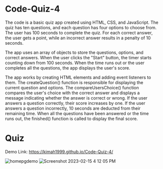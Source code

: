 # Code-Quiz-4

The code is a basic quiz app created using HTML, CSS, and JavaScript. The quiz has ten questions, and each question has four options to choose from. The user has 100 seconds to complete the quiz. For each correct answer, the user gets a point, while an incorrect answer results in a penalty of 10 seconds.

The app uses an array of objects to store the questions, options, and correct answers. When the user clicks the "Start" button, the timer starts counting down from 100 seconds. When the time runs out or the user completes all the questions, the app displays the user's score.

The app works by creating HTML elements and adding event listeners to them. The createQuestion() function is responsible for displaying the current question and options. The compareUsersChoice() function compares the user's choice with the correct answer and displays a message indicating whether the answer is correct or wrong. If the user answers a question correctly, their score increases by one. If the user answers a question incorrectly, 10 seconds are deducted from their remaining time. When all the questions have been answered or the time runs out, the finished() function is called to display the final score.

# Quiz 

Demo Link: https://kimah1999.github.io/Code-Quiz-4/


![homepgdemo](https://user-images.githubusercontent.com/87666809/219222512-acfbfabd-5d4c-48ed-a751-d49e9a91a342.png)
![Screenshot 2023-02-15 4 12 05 PM](https://user-images.githubusercontent.com/87666809/219224881-b10bc622-ba06-4858-8eff-54db1322bff2.png)
